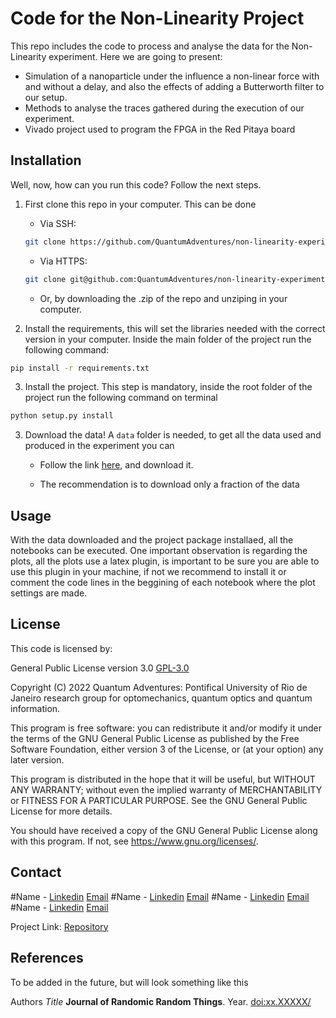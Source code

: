 # Code for the Non-Linearity Project

This repo includes the code to process and analyse the data for the Non-Linearity experiment. Here we are going to present:


* Simulation of a nanoparticle under the influence a non-linear force with and without a delay, and also the effects of adding a Butterworth filter to our setup.
* Methods to analyse the traces gathered during the execution of our experiment.
* Vivado project used to program the FPGA in the Red Pitaya board


## Installation

Well, now, how can you run this code? Follow the next steps.

1. First clone this repo in your computer. This can be done
    * Via SSH:

    ```bash
    git clone https://github.com/QuantumAdventures/non-linearity-experiment.git
    ```

    * Via HTTPS:

    ```bash
    git clone git@github.com:QuantumAdventures/non-linearity-experiment.git
    ```

    * Or, by downloading the .zip of the repo and unziping in your computer.

2. Install the requirements, this will set the libraries needed with the correct version in your computer. Inside the main folder of the project run the following command:

```bash
pip install -r requirements.txt
```

3. Install the project. This step is mandatory, inside the root folder of the project run the following command on terminal



```bash
python setup.py install
```



3. Download the data! A `data` folder is needed, to get all the data used and produced in the experiment you can

    * Follow the link [here](https://drive.google.com/drive/folders/1OXutfn_C_7TzHMjxG4hueFKlQWNWipJT), and download it.

    * The recommendation is to download only a fraction of the data

## Usage

With the data downloaded and the project package installaed, all the notebooks can be executed. One important observation is regarding the plots, all the plots use a latex plugin, is important to be sure you are able to use this plugin in your machine, if not we recommend to install it or comment the code lines in the beggining of each notebook where the plot settings are made.


## License

This code is licensed by:

General Public License version 3.0 [GPL-3.0](https://choosealicense.com/licenses/gpl-3.0/)


Copyright (C) 2022  Quantum Adventures: Pontifical University of Rio de Janeiro
research group for optomechanics, quantum optics and quantum information.

This program is free software: you can redistribute it and/or modify
it under the terms of the GNU General Public License as published by
the Free Software Foundation, either version 3 of the License, or
(at your option) any later version.

This program is distributed in the hope that it will be useful,
but WITHOUT ANY WARRANTY; without even the implied warranty of
MERCHANTABILITY or FITNESS FOR A PARTICULAR PURPOSE.  See the
GNU General Public License for more details.

You should have received a copy of the GNU General Public License
along with this program.  If not, see <https://www.gnu.org/licenses/>.

## Contact

#Name - [Linkedin](https://www.linkedin.com/in) [Email](email)
#Name - [Linkedin](https://www.linkedin.com/in) [Email](email)
#Name - [Linkedin](https://www.linkedin.com/in) [Email](email)
#Name - [Linkedin](https://www.linkedin.com/in) [Email](email)


Project Link: [Repository](https://github.com/QuantumAdventures/optical-bottle-beam)

## References

To be added in the future, but will look something like this

Authors *Title* **Journal of Randomic Random Things**. Year.
[doi:xx.XXXXX/](doi:xx.XXXX/)